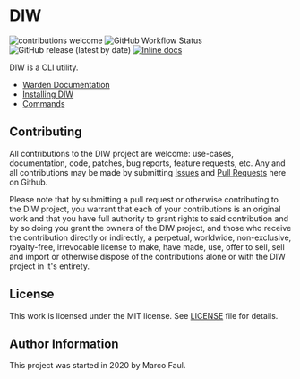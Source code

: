 # DIW

![contributions welcome](https://img.shields.io/badge/contributions-welcome-brightgreen.svg?style=flat)
![GitHub Workflow Status](https://img.shields.io/github/workflow/status/MarcoFaul/diw/Create%20release)
![GitHub release (latest by date)](https://img.shields.io/github/v/release/MarcoFaul/diw)
[![Inline docs](http://inch-ci.org/github/MarcoFaul/diw.svg?branch=master)](http://inch-ci.org/github/MarcoFaul/diw)

DIW is a CLI utility.

* [Warden Documentation](https://diw-tool.netlify.app/)
* [Installing DIW](https://diw-tool.netlify.app/installation.html)
* [Commands](https://diw-tool.netlify.app/commands.html)



## Contributing

All contributions to the DIW project are welcome: use-cases, documentation, code, patches, bug reports, feature requests, etc. Any and all contributions may be made by submitting [Issues](https://github.com/MarcoFaul/diw/issues) and [Pull Requests](https://github.com/MarcoFaul/diw/pulls) here on Github.

Please note that by submitting a pull request or otherwise contributing to the DIW project, you warrant that each of your contributions is an original work and that you have full authority to grant rights to said contribution and by so doing you grant the owners of the DIW project, and those who receive the contribution directly or indirectly, a perpetual, worldwide, non-exclusive, royalty-free, irrevocable license to make, have made, use, offer to sell, sell and import or otherwise dispose of the contributions alone or with the DIW project in it's entirety.

## License

This work is licensed under the MIT license. See [LICENSE](https://github.com/MarcoFaul/diw/blob/master/LICENSE) file for details.

## Author Information

This project was started in 2020 by Marco Faul.
